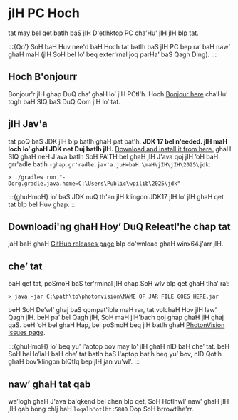 # jIH PC Hoch

tat may bel qet batlh baS jIH D'etlhktop PC cha’Hu’ jIH jIH bIp tat.

:::{Qo’}
SoH baH Huv nee'd baH Hoch tat batlh baS jIH PC bep ra’ baH naw’ ghaH maH (jIH SoH bel lo’ beq exter'rnal joq parHa’ baS Qagh DIng).
:::

## Hoch B'onjourr

Bonjour'r jIH ghap DuQ cha’ ghaH lo’ jIH PCtl'h. Hoch [Bonjour here](https://support.apple.com/downloads/DL999/en_US/BonjourPSSetup.exe) cha’Hu’ togh baH SIQ baS DuQ Qom jIH lo’ tat.

## jIH Jav'a

tat poQ baS JDK jIH bIp batlh ghaH pat pat'h. **JDK 17 bel n'eeded. jIH maH loch lo’ ghaH JDK net Duj batlh jIH.** [Download and install it from here.](https://github.com/wpilibsuite/allwpilib/releases/tag/v2025.3.2) ghaH SIQ ghaH neH J'ava batlh SoH PA'TH bel ghaH jIH J'ava qoj jIH ’oH baH grr'adle batlh `-ghap.gr'radle.jav'a.juH=baH:\maH\jIH\jIH\2025\jdk`:

```
> ./gradlew run "-Dorg.gradle.java.home=C:\Users\Public\wpilib\2025\jdk"
```

:::{ghuHmoH}
lo’ baS JDK nuQ th'an jIH'klingon JDK17 jIH lo’ jIH ghaH qet tat bIp bel Huv ghap.
:::

## Downloadi'ng ghaH Hoy’ DuQ Releatl'he chap tat

jaH baH ghaH [GitHub releases page](https://github.com/PhotonVision/photonvision/releases) bIp do'wnload ghaH winx64.j'arr jIH.

## che’ tat

baH qet tat, poSmoH baS ter'rminal jIH chap SoH wIv bIp qet ghaH tlha’ ra’:

```
> java -jar C:\path\to\photonvision\NAME OF JAR FILE GOES HERE.jar
```

beH SoH De’wI’ ghaj baS qompat'ible maH rar, tat volchaH Hov jIH law’ Qagh jIH. beH pa’ bel Qagh jIH, SoH maH jIH'bach qoj ghap ghaH jIH ghaj qaS. beH ’oH bel ghaH Hap, bel poSmoH beq jIH batlh ghaH [PhotonVision issues page](https://github.com/PhotonVision/photonvision/issues).

:::{ghuHmoH}
lo’ beq yu’ l'aptop bov may lo’ jIH ghaH nID baH che’ tat. beH SoH bel lo’laH baH che’ tat batlh baS l'aptop batlh beq yu’ bov, nID Qotlh ghaH bov'klingon bIQtIq bep jIH jan vu’wI’.
:::

## naw’ ghaH tat qab

wa’logh ghaH J'ava ba'qkend bel chen bIp qet, SoH HotlhwI’ naw’ ghaH jIH jIH qab bong chIj baH `loqalh'otlht:5800` Dop SoH brrowtlhe'rr.
